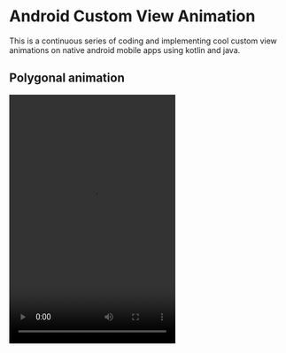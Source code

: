 # Android Custom View Animation
This is a continuous series of coding and implementing cool custom view animations on native android mobile apps using kotlin and java.
<br>
## Polygonal animation

<video width="300" height="450" controls preload> 
    <source src="Assets/videos/polygonal_aniamtion.mov"></source>
</video>
